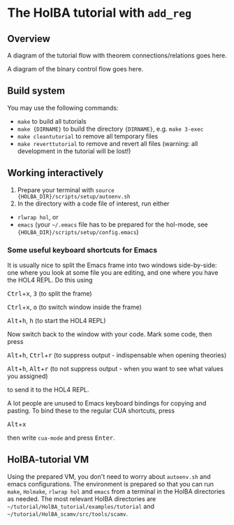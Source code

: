 # The HolBA tutorial with `add_reg`

## Overview

A diagram of the tutorial flow with theorem connections/relations goes here.

A diagram of the binary control flow goes here.

## Build system

You may use the following commands:

* `make` to build all tutorials
* `make {DIRNAME}` to build the directory `{DIRNAME}`, e.g. `make 3-exec`
* `make cleantutorial` to remove all temporary files
* `make reverttutorial` to remove and revert all files (warning: all development in the tutorial will be lost!)


## Working interactively

1. Prepare your terminal with `source {HOLBA_DIR}/scripts/setup/autoenv.sh`
2. In the directory with a code file of interest, run either
  * `rlwrap hol`, or
  * `emacs` (your `~/.emacs` file has to be prepared for the hol-mode, see `{HOLBA_DIR}/scripts/setup/config.emacs`)

### Some useful keyboard shortcuts for Emacs
It is usually nice to split the Emacs frame into two windows side-by-side: one where you look at some file you are editing, and one where you have the HOL4 REPL. Do this using

<kbd>Ctrl</kbd>+<kbd>x</kbd>, <kbd>3</kbd> (to split the frame)

<kbd>Ctrl</kbd>+<kbd>x</kbd>, <kbd>o</kbd> (to switch window inside the frame)

<kbd>Alt</kbd>+<kbd>h</kbd>, <kbd>h</kbd> (to start the HOL4 REPL)

Now switch back to the window with your code. Mark some code, then press

<kbd>Alt</kbd>+<kbd>h</kbd>, <kbd>Ctrl</kbd>+<kbd>r</kbd> (to suppress output - indispensable when opening theories)

<kbd>Alt</kbd>+<kbd>h</kbd>, <kbd>Alt</kbd>+<kbd>r</kbd> (to not suppress output - when you want to see what values you assigned)

to send it to the HOL4 REPL.

A lot people are unused to Emacs keyboard bindings for copying and pasting. To bind these to the regular CUA shortcuts, press

<kbd>Alt</kbd>+<kbd>x</kbd>

then write `cua-mode` and press <kbd>Enter</kbd>.

## HolBA-tutorial VM

Using the prepared VM, you don't need to worry about `autoenv.sh` and emacs configurations. The environment is prepared so that you can run `make`, `Holmake`, `rlwrap hol` and `emacs` from a terminal in the HolBA directories as needed. The most relevant HolBA directories are `~/tutorial/HolBA_tutorial/examples/tutorial` and `~/tutorial/HolBA_scamv/src/tools/scamv`.

